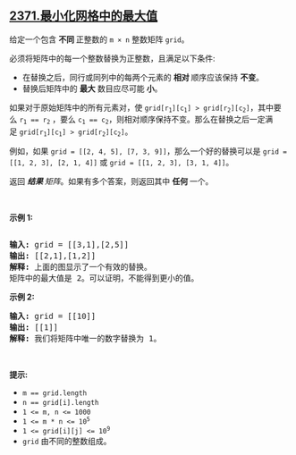 ## [2371.最小化网格中的最大值](https://leetcode.cn/problems/minimize-maximum-value-in-a-grid/)
<p>给定一个包含&nbsp;<strong>不同&nbsp;</strong>正整数的 <code>m × n</code> 整数矩阵 <code>grid</code>。</p>

<p>必须将矩阵中的每一个整数替换为正整数，且满足以下条件:</p>

<ul>
	<li>在替换之后，同行或同列中的每两个元素的&nbsp;<strong>相对&nbsp;</strong>顺序应该保持&nbsp;<strong>不变</strong>。</li>
	<li>替换后矩阵中的 <strong>最大</strong> 数目应尽可能 <strong>小</strong>。</li>
</ul>

<p>如果对于原始矩阵中的所有元素对，使&nbsp;<code>grid[r<sub>1</sub>][c<sub>1</sub>] &gt; grid[r<sub>2</sub>][c<sub>2</sub>]</code>，其中要么&nbsp;<code>r<sub>1</sub> == r<sub>2</sub></code> ，要么&nbsp;<code>c<sub>1</sub> == c<sub>2</sub></code>，则相对顺序保持不变。那么在替换之后一定满足&nbsp;<code>grid[r<sub>1</sub>][c<sub>1</sub>] &gt; grid[r<sub>2</sub>][c<sub>2</sub>]</code>。</p>

<p>例如，如果&nbsp;<code>grid = [[2, 4, 5], [7, 3, 9]]</code>，那么一个好的替换可以是 <code>grid = [[1, 2, 3], [2, 1, 4]]</code> 或 <code>grid = [[1, 2, 3], [3, 1, 4]]</code>。</p>

<p>返回&nbsp;<em><strong>结果&nbsp;</strong>矩阵</em>。如果有多个答案，则返回其中&nbsp;<strong>任何&nbsp;</strong>一个。</p>

<p>&nbsp;</p>

<p><strong>示例 1:</strong></p>
<img alt="" src="https://assets.leetcode.com/uploads/2022/08/09/grid2drawio.png" />
<pre>
<strong>输入:</strong> grid = [[3,1],[2,5]]
<strong>输出:</strong> [[2,1],[1,2]]
<strong>解释:</strong> 上面的图显示了一个有效的替换。
矩阵中的最大值是 2。可以证明，不能得到更小的值。
</pre>

<p><strong>示例 2:</strong></p>

<pre>
<strong>输入:</strong> grid = [[10]]
<strong>输出:</strong> [[1]]
<strong>解释:</strong> 我们将矩阵中唯一的数字替换为 1。
</pre>

<p>&nbsp;</p>

<p><strong>提示:</strong></p>

<ul>
	<li><code>m == grid.length</code></li>
	<li><code>n == grid[i].length</code></li>
	<li><code>1 &lt;= m, n &lt;= 1000</code></li>
	<li><code>1 &lt;= m * n &lt;= 10<sup>5</sup></code></li>
	<li><code>1 &lt;= grid[i][j] &lt;= 10<sup>9</sup></code></li>
	<li><code>grid</code> 由不同的整数组成。</li>
</ul>
